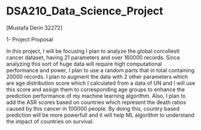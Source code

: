# DSA210_Data_Science_Project
[Mustafa Derin 32272]

1- Project Proposal

In this project, I will be focusing I plan to analyze the global corcollestl cancer dataset, having 21 parameters and over 160000 records. Since analyzing this sort of huge data will require high computational performance and power, I plan to use a random parts that in total containing 20000 records. I plan to augment the data with 2 other parameters which are age distribution score which I calculated from a data of UN and I will use this score and assign them to corresponding age groups to enhance the prediction performance of my machine learning algorithm. Also, I plan to add the ASR scores based on countries which represent the death ratios caused by this cancer in 100000 people. By doing this, country based prediction will be more powerfull and it will help ML algorithm to understand the impact of countries on survival. 
